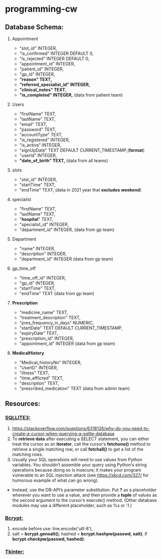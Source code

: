 # programming-cw
## Database Schema:
1. Appointment 
   - "slot_id"	INTEGER,
   - "is_confirmed"	INTEGER DEFAULT 0,
   - "is_rejected"	INTEGER DEFAULT 0,
   - "appointment_id"	INTEGER,
   - "patient_id"	INTEGER,
   - "gp_id"	INTEGER,
   - **"reason"	TEXT,**
   - **"referred_specialist_id"	INTEGER,**
   - **"clinical_notes"	TEXT,**
   - **"is_completed"	INTEGER,**
(data from patient team)

2. Users
    - "firstName"	TEXT,
    - "lastName"	TEXT,
	- "email"	TEXT,
	- "password"	TEXT,
	- "accountType"	TEXT,
	- "is_registered"	INTEGER,
	- "is_active"	INTEGER,
	- "signUpDate"	TEXT DEFAULT CURRENT_TIMESTAMP,(**format**)
	- "userId"	INTEGER,
	- **"date_of_birth"	TEXT,**
(data from all teams)

3. slots
   - "slot_id"	INTEGER,
   - "startTime"	TEXT,
   - "endTime"	TEXT,
(data in 2021 year that **excludes weekend**)

4. specialist
    - "firstName"	TEXT,
    - "lastName"	TEXT,
    - "**hospital**"	TEXT,
    - "specialist_id"	INTEGER,
    - "department_id"	INTEGER,
(data from gp team)

5. Department
    - "name"	INTEGER,
    - "description"	INTEGER,
    - "department_id"	INTEGER
(data from gp team)

6. gp_time_off
    - "time_off_id"	INTEGER,
    - "gp_id"	INTEGER,
    - "startTime"	TEXT,
    - "endTime"	TEXT
(data from gp team)

7. **Prescription**
    - "medicine_name"	TEXT,
    - "treatment_description"	TEXT,
    - "pres_frequency_in_days"	NUMERIC,
    - "startDate"	TEXT DEFAULT CURRENT_TIMESTAMP,
    - "expiryDate"	TEXT,
    - "prescription_id"	INTEGER,
    - "appointment_id"	INTEGER
(data from gp team)

8. **MedicalHistory**
	- "Medical_historyNo"	INTEGER,
	- "UserID"	INTEGER,
	- "illness"	TEXT,
	- "time_afflicted"	TEXT,
	- "description"	TEXT,
	- "prescribed_medication"	TEXT
 (data from admin team)
 
## Resources:
### [SQLLITE3:](https://docs.python.org/3/library/sqlite3.html)
1. https://stackoverflow.com/questions/6318126/why-do-you-need-to-create-a-cursor-when-querying-a-sqlite-database
2. To **retrieve data** after executing a SELECT statement, you can either treat the cursor as an **iterator**, call the cursor’s **fetchone()** method to retrieve a single matching row, or call **fetchall()** to get a list of the matching rows.
3. Usually your SQL operations will need to use values from Python variables. You shouldn’t assemble your query using Python’s string operations because doing so is insecure; it makes your program vulnerable to an SQL injection attack (see https://xkcd.com/327/ for humorous example of what can go wrong).
- Instead, use the DB-API’s parameter substitution. Put **?** as a placeholder wherever you want to use a value, and then provide a **tuple** of values as the second argument to the cursor’s execute() method. (Other database modules may use a different placeholder, such as %s or :1.)
### [Bcrypt:](http://zetcode.com/python/bcrypt/)
1. encode before use: line.encode('utf-8'), 
1. salt = **bcrypt.gensalt()**; hashed = **bcrypt.hashpw(passwd, salt)**; if **bcrypt.checkpw(passwd, hashed)**:
### [Tkinter:](https://www.youtube.com/watch?v=YXPyB4XeYLA&feature=youtu.be)
